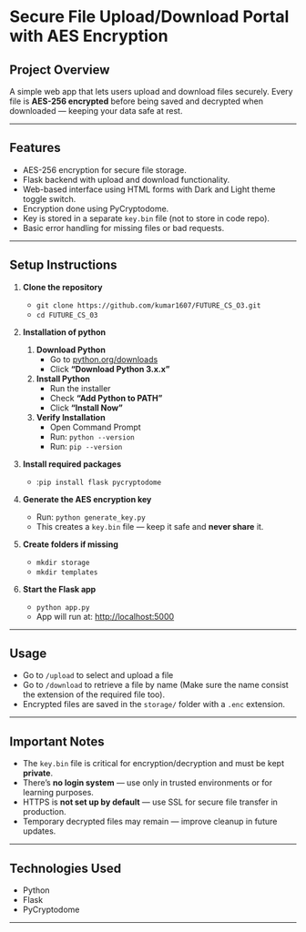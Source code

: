 # Secure File Upload/Download Portal with AES Encryption

## Project Overview

A simple web app that lets users upload and download files securely. Every file is **AES-256 encrypted** before being saved and decrypted when downloaded — keeping your data safe at rest.

---

## Features

- AES-256 encryption for secure file storage.
- Flask backend with upload and download functionality.
- Web-based interface using HTML forms with Dark and Light theme toggle switch.
- Encryption done using PyCryptodome.
- Key is stored in a separate `key.bin` file (not to store in code repo).
- Basic error handling for missing files or bad requests.

---

## Setup Instructions

1. **Clone the repository**
    
    - `git clone https://github.com/kumar1607/FUTURE_CS_O3.git`
    - `cd FUTURE_CS_03`
2. **Installation of python**
	1. **Download Python**
	    - Go to [python.org/downloads](https://www.python.org/downloads)
	    - Click **“Download Python 3.x.x”**
	2. **Install Python**
	    - Run the installer
	    - Check **“Add Python to PATH”**
	    - Click **“Install Now”**
	3. **Verify Installation**
	    - Open Command Prompt
	    - Run: `python --version`
	    - Run: `pip --version`
3. **Install required packages**
    - :`pip install flask pycryptodome`
4. **Generate the AES encryption key**
    - Run: `python generate_key.py`
    - This creates a `key.bin` file — keep it safe and **never share** it.
5. **Create folders if missing**
    - `mkdir storage`
    - `mkdir templates`
6. **Start the Flask app**
    - `python app.py`
    - App will run at: [http://localhost:5000](http://localhost:5000/)

---

## Usage

- Go to `/upload` to select and upload a file
- Go to `/download` to retrieve a file by name (Make sure the name consist the extension of the required file too).
- Encrypted files are saved in the `storage/` folder with a `.enc` extension.

---

## Important Notes

- The `key.bin` file is critical for encryption/decryption and must be kept **private**.
- There’s **no login system** — use only in trusted environments or for learning purposes.
- HTTPS is **not set up by default** — use SSL for secure file transfer in production.
- Temporary decrypted files may remain — improve cleanup in future updates.

---

## Technologies Used

- Python
- Flask
- PyCryptodome

---
